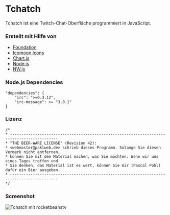 # Tchatch
Tchatch ist eine Twitch-Chat-Oberfläche programmiert in JavaScript.

### Erstellt mit Hilfe von
* [Foundation](http://foundation.zurb.com/)
* [Icomoon Icons](http://icomoon.io/)
* [Chart.js](http://www.chartjs.org/)
* [Node.js](http://nodejs.org/)
* [NW.js](http://nwjs.io/)

### Node.js Dependencies

	"dependencies": {
		"irc": ">=0.3.12",
		"irc-message": >= "3.0.1"
	}

### Lizenz

	/*
	* -------------------------------------------------------------------------------------------
	* "THE BEER-WARE LICENSE" (Revision 42):
	* <webmaster@paklweb.de> schrieb dieses Programm. Solange Sie diesen Vermerk nicht entfernen,
	* können Sie mit dem Material machen, was Sie möchten. Wenn wir uns eines Tages treffen und 
	* Sie denken, das Material ist es wert, können Sie mir (Pascal Pohl) dafür ein Bier ausgeben.
	* -------------------------------------------------------------------------------------------
	*/

### Screenshot
![Tchatch mit rocketbeanstv](https://dl.dropboxusercontent.com/u/16631598/tchatch_screenshot.jpg)
